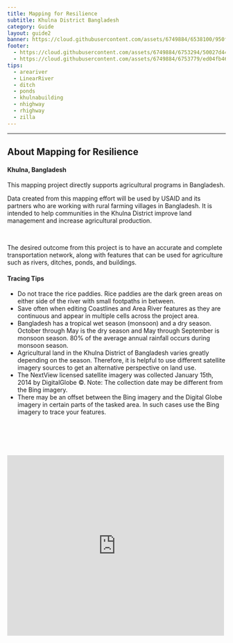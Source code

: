 ```yaml
---
title: Mapping for Resilience
subtitle: Khulna District Bangladesh
category: Guide
layout: guide2
banner: https://cloud.githubusercontent.com/assets/6749884/6538100/950f69da-c42b-11e4-8435-af86c87bc664.JPG
footer: 
  - https://cloud.githubusercontent.com/assets/6749884/6753294/50027d44-ceeb-11e4-9a27-ba31a954c3a4.png
  - https://cloud.githubusercontent.com/assets/6749884/6753779/ed04fb46-ceee-11e4-9e10-caebebf0071c.png
tips:
  - areariver
  - LinearRiver
  - ditch
  - ponds
  - khulnabuilding
  - nhighway
  - rhighway
  - zilla
---
```


<div id="test" class="col-lg-5 col-sm-6">
<hr class="section-heading-spacer">
<div class="clearfix"></div>

<h2 class="section-heading">About Mapping for Resilience</h2>

<h4> Khulna, Bangladesh </h4><p>This mapping project directly supports agricultural programs in Bangladesh.</p>  <p>Data created from this mapping effort will be used by USAID and its partners who are working with rural farming villages in Bangladesh. It is intended to help communities in the Khulna District improve land management and increase agricultural production.</p><br>

The desired outcome from this project is to have an accurate and complete transportation network, along with features that can be used for agriculture such as rivers, ditches, ponds, and buildings. 

<h4> Tracing Tips </h4>
<ul>
  <li> Do not trace the rice paddies. Rice paddies are the dark green areas on either side of the river with small footpaths in between.</li>
  <li> Save often when editing Coastlines and Area River features as they are continuous and appear in multiple cells across the project area. </li>
  <li> Bangladesh has a tropical wet season (monsoon) and a dry season. October through May is the dry season and May through September is monsoon season. 80% of the average annual rainfall occurs during monsoon season. </li>
  <li> Agricultural land in the Khulna District of Bangladesh varies greatly depending on the season. Therefore, it is helpful to use different satellite imagery sources to get an alternative perspective on land use.</li> 
  <li>The NextView licensed satellite imagery was collected January 15th, 2014 by DigitalGlobe &copy;. Note: The collection date may be different from the Bing imagery.</li>
  <li> There may be an offset between the Bing imagery and the Digital Globe imagery in certain parts of the tasked area. In such cases use the Bing imagery to trace your features.</li>
</ul>
</div>
<div class="col-lg-5 col-lg-offset-2 col-sm-6">
  <br><iframe style="margin-top:60px" src="http://www.openstreetmap.org/export/embed.html?bbox=89.3844223022461%2C22.701771555093703%2C89.67109680175781%2C22.85640378959344&amp;layer=mapnik" width="500" height="415" frameborder="0"></iframe>
</div>
